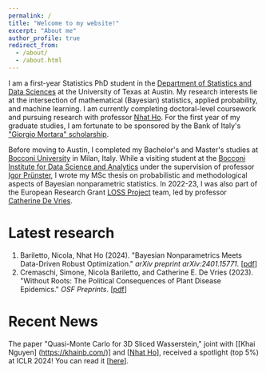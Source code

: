 ```yaml
---
permalink: /
title: "Welcome to my website!"
excerpt: "About me"
author_profile: true
redirect_from: 
  - /about/
  - /about.html
---
```

I am a first-year Statistics PhD student in the [Department of Statistics and Data Sciences](https://stat.utexas.edu/) at the University of Texas at Austin. My research interests lie at the intersection of mathematical (Bayesian) statistics, applied probability, and machine learning. I am currently completing doctoral-level coursework and pursuing research with professor [Nhat Ho](https://nhatptnk8912.github.io/). For the first year of my graduate studies, I am fortunate to be sponsored by the Bank of Italy's ["Giorgio Mortara" scholarship](https://www.bancaditalia.it/chi-siamo/lavorare-bi/borse-di-studio/stringher-mortara-menichella/).

Before moving to Austin, I completed my Bachelor's and Master's studies at [Bocconi University](https://www.unibocconi.eu/wps/wcm/connect/bocconi/sitopubblico_en/navigation+tree/home) in Milan, Italy. While a visiting student at the [Bocconi Institute for Data Science and Analytics](https://bidsa.unibocconi.eu/) under the supervision of professor [Igor Prünster](https://mypage.unibocconi.eu/igorpruenster/), I wrote my MSc thesis on probabilistic and methodological aspects of Bayesian nonparametric statistics. In 2022-23, I was also part of the European Research Grant [LOSS Project](https://dondena.unibocconi.eu/research-projects/loss) team, led by professor [Catherine De Vries](https://www.catherinedevries.eu/).

Latest research
======
1. Bariletto, Nicola, Nhat Ho (2024). "Bayesian Nonparametrics Meets Data-Driven Robust Optimization." _arXiv preprint arXiv:2401.15771_. [[pdf](https://arxiv.org/pdf/2401.15771.pdf)]
2. Cremaschi, Simone, Nicola Bariletto, and Catherine E. De Vries (2023). "Without Roots: The Political Consequences of Plant Disease Epidemics." _OSF Preprints_. [[pdf](https://osf.io/preprints/osf/brx38)]

Recent News
====== 
The paper "Quasi-Monte Carlo for 3D Sliced Wasserstein," joint with [[Khai Nguyen] (https://khainb.com/)] and [[Nhat Ho](https://nhatptnk8912.github.io/)], received a spotlight (top 5%) at ICLR 2024! You can read it [[here](https://arxiv.org/pdf/2309.11713.pdf)].
